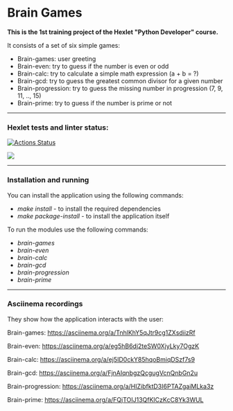 
# Brain Games

**This is the 1st training project of the Hexlet "Python Developer" course.**

It consists of a set of six simple games:
- Brain-games: user greeting
- Brain-even: try to guess if the number is even or odd
- Brain-calc: try to calculate a simple math expression (a + b = ?)
- Brain-gcd: try to guess the greatest common divisor for a given number
- Brain-progression: try to guess the missing number in progression (7, 9, 11, .., 15)
- Brain-prime: try to guess if the number is prime or not

---
### Hexlet tests and linter status:
[![Actions Status](https://github.com/Andrey-Volkovitskiy/python-project-49/workflows/hexlet-check/badge.svg)](https://github.com/Andrey-Volkovitskiy/python-project-49/actions)

<a href="https://codeclimate.com/github/Andrey-Volkovitskiy/python-project-49/maintainability"><img src="https://api.codeclimate.com/v1/badges/b9dac5515a4f57ed4447/maintainability" /></a>


---
### Installation and running

You can install the application using the following commands:
- *make install* - to install the required dependencies
- *make package-install* - to install the application itself

To run the modules use the following commands:
- *brain-games*
- *brain-even*
- *brain-calc*
- *brain-gcd*
- *brain-progression*
- *brain-prime*

---
### Asciinema recordings
They show how the application interacts with the user:

Brain-games: https://asciinema.org/a/TnhlKhY5qJtr9cg1ZXsdiizRf

Brain-even: https://asciinema.org/a/eg5hB6dj2teSW0XjyLky7OgzK

Brain-calc: https://asciinema.org/a/ej5ID0ckY85hqoBmiqDSzf7s9

Brain-gcd: https://asciinema.org/a/FjnAIqnbgzQcgugVcnQnbGn2u

Brain-progression: https://asciinema.org/a/HIZibfktD3I6PTAZgaiMLka3z

Brain-prime: https://asciinema.org/a/FQjTOIJ13QfKICzKcC8Yk3WUL